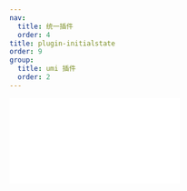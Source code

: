```yaml
---
nav:
  title: 统一插件
  order: 4
title: plugin-initialstate
order: 9
group:
  title: umi 插件
  order: 2
---
```


<embed src="../../packages/plugin-initialstate/README.md"></embed>
